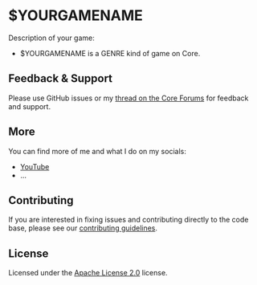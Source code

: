 # $YOURGAMENAME

Description of your game:

- $YOURGAMENAME is a GENRE kind of game on Core.

## Feedback & Support

Please use GitHub issues or my [thread on the Core Forums](https://forums.coregames.com) for feedback and support.

## More

You can find more of me and what I do on my socials:

- [YouTube](https://youtube.com)
- ...

## Contributing

If you are interested in fixing issues and contributing directly to the code base, please see our [contributing guidelines](CONTRIBUTING.md).

## License

Licensed under the [Apache License 2.0](LICENSE) license.
